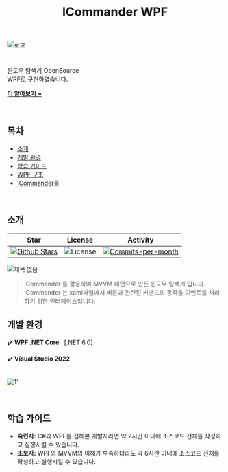 <h1 align="center"> ICommander WPF </h1> <br>

   

 ![로고](https://user-images.githubusercontent.com/76234292/165537537-c2b0c80f-ffd4-4f5f-8093-8cfa0e7fc2e8.png)



# 

윈도우 탐색기 OpenSource <br />
WPF로 구현하였습니다. 

<a href="https://github.com/devncore/devncore"><strong>더 알아보기 »</strong></a>

<br />



## 목차
- [소개](#소개)
- [개발 환경](#개발-환경)
- [학습 가이드](#학습-가이드)
- [WPF 구조](#wpf-구조)
- [ICommander를](#icommander)

<br />

## 소개
 
| Star | License | Activity |
|:----:|:-------:|:--------:|
| <a href="https://github.com/devncore/icommander/stargazers"><img src="https://img.shields.io/github/stars/devncore/icommander" alt="Github Stars"></a> | <img src="https://img.shields.io/github/license/devncore/icommander" alt="License"> | <a href="https://github.com/devncore/icommander/pulse"><img src="https://img.shields.io/github/commit-activity/m/devncore/icommander" alt="Commits-per-month"></a> |


![제목 없음](https://user-images.githubusercontent.com/76234292/165135268-767fa9f6-f2a2-4c6c-b3d3-a80ee1f39d29.png)

> ICommander 를 활용하여 MVVM 패턴으로 만든 윈도우 탐색기 입니다. 
ICommander 는 xaml파일에서 버튼과 관련된 커맨드의 동작을 이벤트를 처리하기 위한 인터페이스입니다.


## 개발 환경
 
✔️ **WPF .NET Core** &nbsp; [.NET 6.0]

✔️ **Visual Studio 2022**  
<br/>

![11](https://user-images.githubusercontent.com/76234292/165532633-b5c90fad-6b62-4677-a638-48cff70ef398.png)

<br />




## 학습 가이드

- **숙련자:** C#과 WPF를 접해본 개발자라면 약 2시간 이내에 소스코드 전체를 작성하고 실행시킬 수 있습니다.
- **초보자:** WPF와 MVVM의 이해가 부족하더라도 약 6시간 이내에 소스코드 전체를 작성하고 실행시킬 수 있습니다.

